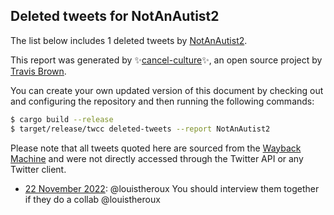 ## Deleted tweets for NotAnAutist2

The list below includes 1 deleted tweets by
[NotAnAutist2](https://twitter.com/NotAnAutist2).



This report was generated by ✨[cancel-culture](https://github.com/travisbrown/cancel-culture)✨,
an open source project by [Travis Brown](https://twitter.com/travisbrown).

You can create your own updated version of this document by checking out and configuring the
repository and then running the following commands:

```bash
$ cargo build --release
$ target/release/twcc deleted-tweets --report NotAnAutist2
```

Please note that all tweets quoted here are sourced from the
[Wayback Machine](https://web.archive.org) and were not directly accessed through the Twitter API or
any Twitter client.

* [22 November 2022](https://web.archive.org/web/20221122190955/https://twitter.com/NotAnAutist2/status/1595132486912069632): @louistheroux You should interview them together if they do a collab @louistheroux <!--1595132486912069632-->

